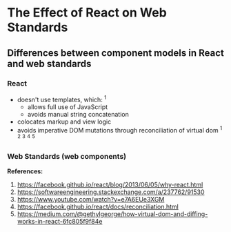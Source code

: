 # The Effect of React on Web Standards

## Differences between component models in React and web standards

### React

- doesn't use templates, which: <sup>1</sup>
  - allows full use of JavaScript
  - avoids manual string concatenation
- colocates markup and view logic
- avoids imperative DOM mutations through reconciliation of virtual dom <sup>1</sup> <sup>2</sup> <sup>3</sup> <sup>4</sup> <sup>5</sup>

### Web Standards (web components)

**References:**

1. https://facebook.github.io/react/blog/2013/06/05/why-react.html
2. https://softwareengineering.stackexchange.com/a/237762/91530
3. https://www.youtube.com/watch?v=e7A6EUe3XGM
4. https://facebook.github.io/react/docs/reconciliation.html
5. https://medium.com/@gethylgeorge/how-virtual-dom-and-diffing-works-in-react-6fc805f9f84e

